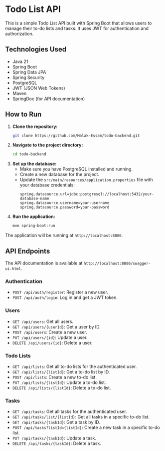 # Todo List API

This is a simple Todo List API built with Spring Boot that allows users to manage their to-do lists and tasks. It uses JWT for authentication and authorization.

## Technologies Used

- Java 21
- Spring Boot
- Spring Data JPA
- Spring Security
- PostgreSQL
- JWT (JSON Web Tokens)
- Maven
- SpringDoc (for API documentation)

## How to Run

1. **Clone the repository:**
   ```bash
   git clone https://github.com/Malak-Essam/todo-backend.git
   ```
2. **Navigate to the project directory:**
   ```bash
   cd todo-backend
   ```
3. **Set up the database:**
   - Make sure you have PostgreSQL installed and running.
   - Create a new database for the project.
   - Update the `src/main/resources/application.properties` file with your database credentials:
     ```properties
     spring.datasource.url=jdbc:postgresql://localhost:5432/your-database-name
     spring.datasource.username=your-username
     spring.datasource.password=your-password
     ```
4. **Run the application:**
   ```bash
   mvn spring-boot:run
   ```
The application will be running at `http://localhost:8080`.

## API Endpoints

The API documentation is available at `http://localhost:8080/swagger-ui.html`.

### Authentication

- `POST /api/auth/register`: Register a new user.
- `POST /api/auth/login`: Log in and get a JWT token.

### Users

- `GET /api/users`: Get all users.
- `GET /api/users/{userId}`: Get a user by ID.
- `POST /api/users`: Create a new user.
- `PUT /api/users/{id}`: Update a user.
- `DELETE /api/users/{id}`: Delete a user.

### Todo Lists

- `GET /api/lists`: Get all to-do lists for the authenticated user.
- `GET /api/lists/{listId}`: Get a to-do list by ID.
- `POST /api/lists`: Create a new to-do list.
- `PUT /api/lists/{listId}`: Update a to-do list.
- `DELETE /api/lists/{listId}`: Delete a to-do list.

### Tasks

- `GET /api/tasks`: Get all tasks for the authenticated user.
- `GET /api/tasks/list/{listId}`: Get all tasks in a specific to-do list.
- `GET /api/tasks/{taskId}`: Get a task by ID.
- `POST /api/tasks?listId={listId}`: Create a new task in a specific to-do list.
- `PUT /api/tasks/{taskId}`: Update a task.
- `DELETE /api/tasks/{taskId}`: Delete a task.
